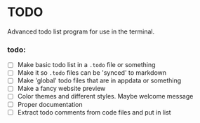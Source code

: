 # TODO
Advanced todo list program for use in the terminal.

### todo:
- [ ] Make basic todo list in a `.todo` file or something
- [ ] Make it so `.todo` files can be 'synced' to markdown
- [ ] Make 'global' todo files that are in appdata or something
- [ ] Make a fancy website preview
- [ ] Color themes and different styles. Maybe welcome message
- [ ] Proper documentation
- [ ] Extract todo comments from code files and put in list